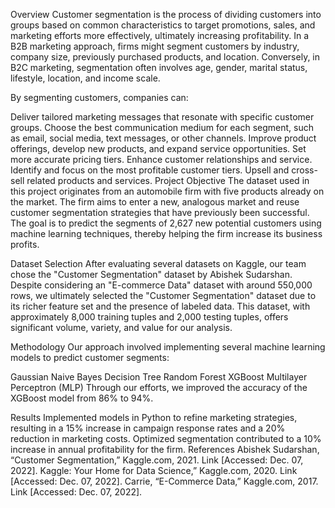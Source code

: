 Overview
Customer segmentation is the process of dividing customers into groups based on common characteristics to target promotions, sales, and marketing efforts more effectively, ultimately increasing profitability. In a B2B marketing approach, firms might segment customers by industry, company size, previously purchased products, and location. Conversely, in B2C marketing, segmentation often involves age, gender, marital status, lifestyle, location, and income scale.

By segmenting customers, companies can:

Deliver tailored marketing messages that resonate with specific customer groups.
Choose the best communication medium for each segment, such as email, social media, text messages, or other channels.
Improve product offerings, develop new products, and expand service opportunities.
Set more accurate pricing tiers.
Enhance customer relationships and service.
Identify and focus on the most profitable customer tiers.
Upsell and cross-sell related products and services.
Project Objective
The dataset used in this project originates from an automobile firm with five products already on the market. The firm aims to enter a new, analogous market and reuse customer segmentation strategies that have previously been successful. The goal is to predict the segments of 2,627 new potential customers using machine learning techniques, thereby helping the firm increase its business profits.

Dataset Selection
After evaluating several datasets on Kaggle, our team chose the "Customer Segmentation" dataset by Abishek Sudarshan. Despite considering an "E-commerce Data" dataset with around 550,000 rows, we ultimately selected the "Customer Segmentation" dataset due to its richer feature set and the presence of labeled data. This dataset, with approximately 8,000 training tuples and 2,000 testing tuples, offers significant volume, variety, and value for our analysis.

Methodology
Our approach involved implementing several machine learning models to predict customer segments:

Gaussian Naive Bayes
Decision Tree
Random Forest
XGBoost
Multilayer Perceptron (MLP)
Through our efforts, we improved the accuracy of the XGBoost model from 86% to 94%.

Results
Implemented models in Python to refine marketing strategies, resulting in a 15% increase in campaign response rates and a 20% reduction in marketing costs.
Optimized segmentation contributed to a 10% increase in annual profitability for the firm.
References
Abishek Sudarshan, “Customer Segmentation,” Kaggle.com, 2021. Link [Accessed: Dec. 07, 2022].
Kaggle: Your Home for Data Science,” Kaggle.com, 2020. Link [Accessed: Dec. 07, 2022].
Carrie, “E-Commerce Data,” Kaggle.com, 2017. Link [Accessed: Dec. 07, 2022].

